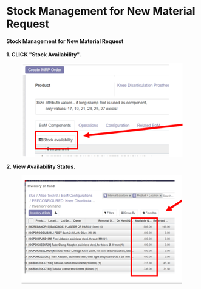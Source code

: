 # Stock Management for New Material Request

#### Stock Management for New Material Request

**1. CLICK "Stock Availability".**&#x20;

<figure><img src="../../../.gitbook/assets/image (20) (1).png" alt=""><figcaption></figcaption></figure>

**2. View Availability Status.**

<figure><img src="../../../.gitbook/assets/image (21) (1).png" alt=""><figcaption></figcaption></figure>

